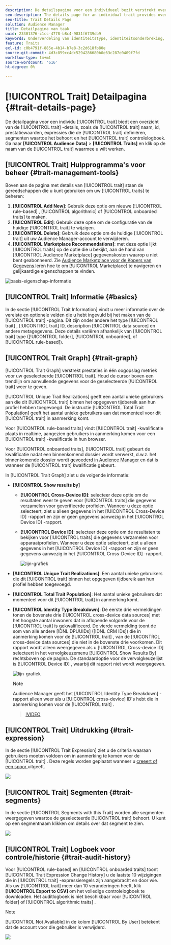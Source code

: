 ```yaml
---
description: De detailspagina voor een individueel bezit verstrekt overzicht van informatie zoals de het handelsnaam, identiteitskaart, prestatiesmetriek, uitdrukkingen die het bezit bepalen, segmenten het tot, en het logboek van de activiteitencontrole behoort. Als u deze details wilt weergeven, gaat u naar Audience Data > Traits en klikt u op de naam van het kenmerk waarmee u wilt werken.
seo-description: The details page for an individual trait provides overview of information like the trait name, ID, performance metrics, expressions that define the trait, segments it belongs to, and the trait audit log. To vew these details, go to Audience Data > Traits and click the name of the trait you want to work with.
seo-title: Trait Details Page
solution: Audience Manager
title: Detailpagina van taak
uuid: 23301376-c1cc-4778-b8c4-9831f6739db9
keywords: Onderverdeling van identiteitstype, identiteitsonderbreking, publieksidentificatierapportage, apparaatoverschrijdende id, apparaat-id
feature: Traits
exl-id: c0b4791f-885e-4b14-b7e8-3c2d618fb80e
source-git-commit: 4d3c859cc4dc5294286680b0e63c287e0409f7fd
workflow-type: tm+mt
source-wordcount: '616'
ht-degree: 0%

---
```


# [!UICONTROL Trait] Detailpagina {#trait-details-page}

De detailpagina voor een individu [!UICONTROL trait] biedt een overzicht van de [!UICONTROL trait] -details, zoals de [!UICONTROL trait] naam, id, prestatiewaarden, expressies die de [!UICONTROL trait] definiëren, segmenten waartoe het behoort en het [!UICONTROL trait] controlelogboek. Ga naar **[!UICONTROL Audience Data]** > **[!UICONTROL Traits]** en klik op de naam van de [!UICONTROL trait] waarmee u wilt werken.

## [!UICONTROL Trait] Hulpprogramma&#39;s voor beheer {#trait-management-tools}

Boven aan de pagina met details van [!UICONTROL trait] staan de gereedschappen die u kunt gebruiken om uw [!UICONTROL traits] te beheren:

1. **[!UICONTROL Add New]**: Gebruik deze optie om nieuwe [!UICONTROL rule-based] , [!UICONTROL algorithmic] of [!UICONTROL onboarded traits] te maken.
2. **[!UICONTROL Edit]**: Gebruik deze optie om de configuratie van de huidige [!UICONTROL trait] te wijzigen.
3. **[!UICONTROL Delete]**: Gebruik deze optie om de huidige [!UICONTROL trait] uit uw Audience Manager-account te verwijderen.
4. **[!UICONTROL Marketplace Recommendations]**: met deze optie lijkt [!UICONTROL traits] op de optie die u bekijkt, aan de hand van [!UICONTROL Audience Marketplace] gegevenskosten waarop u niet bent geabonneerd. Zie [ Audience Marketplace voor de Kopers van Gegevens ](../audience-marketplace/marketplace-data-buyers/marketplace-data-buyers.md) leren hoe te om [!UICONTROL Marketplace] te navigeren en gelijkaardige eigenschappen te vinden.

![ basis-eigenschap-informatie ](assets/basic-trait-information.png)

## [!UICONTROL Trait] Informatie {#basics}

In de sectie [!UICONTROL Trait Information] vindt u meer informatie over de vereiste en optionele velden die u hebt ingevuld bij het maken van de [!UICONTROL trait] -pagina. Dit zijn onder andere het type [!UICONTROL trait] , [!UICONTROL trait] ID, description [!UICONTROL data source] en andere metagegevens. Deze details variëren afhankelijk van [!UICONTROL trait] type ([!UICONTROL folder], [!UICONTROL onboarded], of [!UICONTROL rule-based]).

## [!UICONTROL Trait Graph] {#trait-graph}

[!UICONTROL Trait Graph] verstrekt prestaties in één oogopslag metriek voor uw geselecteerde [!UICONTROL trait]. Houd de cursor boven een trendlijn om aanvullende gegevens voor de geselecteerde [!UICONTROL trait] weer te geven.

[!UICONTROL Unique Trait Realizations] geeft een aantal unieke gebruikers aan die dit [!UICONTROL trait] binnen het opgegeven tijdbereik aan hun profiel hebben toegevoegd. De instructie [!UICONTROL Total Trait Population] geeft het aantal unieke gebruikers aan dat momenteel voor dit [!UICONTROL trait] in aanmerking komt.

Voor [!UICONTROL rule-based traits] vindt [!UICONTROL trait] -kwalificatie plaats in realtime, aangezien gebruikers in aanmerking komen voor een [!UICONTROL trait] -kwalificatie in hun browser.

Voor [!UICONTROL onboarded traits], [!UICONTROL trait] gebeurt de kwalificatie nadat een binnenkomend dossier wordt verwerkt, d.w.z. het binnenkomende dossier wordt [ gevoederd in Audience Manager ](../../faq/faq-inbound-data-ingestion.md) en dat is wanneer de [!UICONTROL trait] kwalificatie gebeurt.

In [!UICONTROL Trait Graph] ziet u de volgende informatie:

* **[!UICONTROL Show results by]**
   * **[!UICONTROL Cross-Device ID]**: selecteer deze optie om de resultaten weer te geven voor [!UICONTROL traits] die gegevens verzamelen voor geverifieerde profielen. Wanneer u deze optie selecteert, ziet u alleen gegevens in het [!UICONTROL Cross-Device ID] -rapport en zijn er geen gegevens aanwezig in het [!UICONTROL Device ID] -rapport.
   * **[!UICONTROL Device ID]**: selecteer deze optie om de resultaten te bekijken voor [!UICONTROL traits] die gegevens verzamelen voor apparaatprofielen. Wanneer u deze optie selecteert, ziet u alleen gegevens in het [!UICONTROL Device ID] -rapport en zijn er geen gegevens aanwezig in het [!UICONTROL Cross-Device ID] -rapport.

     ![ lijn-grafiek ](assets/trait-summary.gif)

* **[!UICONTROL Unique Trait Realizations]**: Een aantal unieke gebruikers die dit [!UICONTROL trait] binnen het opgegeven tijdbereik aan hun profiel hebben toegevoegd.
* **[!UICONTROL Total Trait Population]**: Het aantal unieke gebruikers dat momenteel voor dit [!UICONTROL trait] in aanmerking komt.

* **[!UICONTROL Identity Type Breakdown]**: De eerste drie vermeldingen tonen de bovenste drie [!UICONTROL cross-device data sources] met het hoogste aantal inwoners dat in aflopende volgorde voor de [!UICONTROL trait] is gekwalificeerd. De vierde vermelding toont de som van alle andere [!DNL DPUUIDs] ([!DNL CRM IDs]) die in aanmerking komen voor de [!UICONTROL trait] , van de [!UICONTROL cross-device data sources] die niet in de bovenste drie voorkomen. Dit rapport wordt alleen weergegeven als u [!UICONTROL Cross-device ID] selecteert in het vervolgkeuzemenu [!UICONTROL Show Results By] rechtsboven op de pagina. De standaardoptie voor de vervolgkeuzelijst is [!UICONTROL Device ID] , waarbij dit rapport niet wordt weergegeven.

  ![ lijn-grafiek ](assets/trait-identity.png)

  >[!NOTE]
  >
  >Audience Manager geeft het [!UICONTROL Identity Type Breakdown] -rapport alleen weer als u [!UICONTROL cross-device] ID&#39;s hebt die in aanmerking komen voor de [!UICONTROL trait] .

  >[!VIDEO](https://video.tv.adobe.com/v/27977/)

## [!UICONTROL Trait] Uitdrukking {#trait-expression}

In de sectie [!UICONTROL Trait Expression] ziet u de criteria waaraan gebruikers moeten voldoen om in aanmerking te komen voor de [!UICONTROL trait] . Deze regels worden geplaatst wanneer u [ creeert of een spoor ](../../features/traits/about-trait-builder.md) uitgeeft.

![](assets/traitExpression.png)

## [!UICONTROL Trait] Segmenten {#trait-segments}

In de sectie [!UICONTROL Segments with this Trait] worden alle segmenten weergegeven waartoe de geselecteerde [!UICONTROL trait] behoort. U kunt op een segmentnaam klikken om details over dat segment te zien.

![](assets/traitSegments.png)

## [!UICONTROL Trait] Logboek voor controle/historie {#trait-audit-history}

Voor [!UICONTROL rule-based] en [!UICONTROL onboarded traits] toont [!UICONTROL Trait Expression Change History] u de laatste 10 wijzigingen die in [!UICONTROL trait] -expressieregels zijn aangebracht en door wie. Als uw [!UICONTROL trait] meer dan 10 veranderingen heeft, klik **[!UICONTROL Export to CSV]** om het volledige controlelogboek te downloaden. Het auditlogboek is niet beschikbaar voor [!UICONTROL folder] of [!UICONTROL algorithmic traits] .

>[!NOTE]
>
>[!UICONTROL Not Available] in de kolom [!UICONTROL By User] betekent dat de account voor die gebruiker is verwijderd.

![](assets/traitHistory.png)
